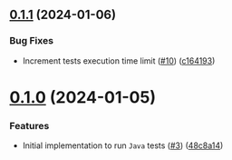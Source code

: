 ## [0.1.1](https://github.com/upb-code-labs/tests-microservice/compare/v0.1.0...v0.1.1) (2024-01-06)


### Bug Fixes

* Increment tests execution time limit ([#10](https://github.com/upb-code-labs/tests-microservice/issues/10)) ([c164193](https://github.com/upb-code-labs/tests-microservice/commit/c1641933bc1386529c6565d107bb0bce7202208e))



# [0.1.0](https://github.com/upb-code-labs/tests-microservice/compare/48c8a14aea266e3a7748009bb5ba72e6043f2be7...v0.1.0) (2024-01-05)


### Features

* Initial implementation to run `Java` tests ([#3](https://github.com/upb-code-labs/tests-microservice/issues/3)) ([48c8a14](https://github.com/upb-code-labs/tests-microservice/commit/48c8a14aea266e3a7748009bb5ba72e6043f2be7))



